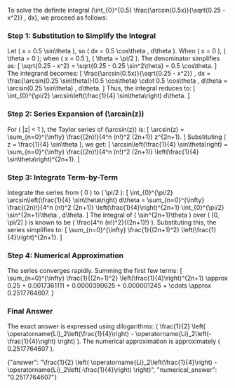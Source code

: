 


To solve the definite integral \(\int_{0}^{0.5} \frac{\arcsin(0.5x)}{\sqrt{0.25 - x^2}} \, dx\), we proceed as follows:


### Step 1: Substitution to Simplify the Integral
Let \( x = 0.5 \sin\theta \), so \( dx = 0.5 \cos\theta \, d\theta \). When \( x = 0 \), \( \theta = 0 \); when \( x = 0.5 \), \( \theta = \pi/2 \). The denominator simplifies as:
\[
\sqrt{0.25 - x^2} = \sqrt{0.25 - 0.25 \sin^2\theta} = 0.5 \cos\theta.
\]
The integrand becomes:
\[
\frac{\arcsin(0.5x)}{\sqrt{0.25 - x^2}} \, dx = \frac{\arcsin(0.25 \sin\theta)}{0.5 \cos\theta} \cdot 0.5 \cos\theta \, d\theta = \arcsin(0.25 \sin\theta) \, d\theta.
\]
Thus, the integral reduces to:
\[
\int_{0}^{\pi/2} \arcsin\left(\frac{1}{4} \sin\theta\right) d\theta.
\]


### Step 2: Series Expansion of \(\arcsin(z)\)
For \( |z| < 1 \), the Taylor series of \(\arcsin(z)\) is:
\[
\arcsin(z) = \sum_{n=0}^{\infty} \frac{(2n)!}{4^n (n!)^2 (2n+1)} z^{2n+1}.
\]
Substituting \( z = \frac{1}{4} \sin\theta \), we get:
\[
\arcsin\left(\frac{1}{4} \sin\theta\right) = \sum_{n=0}^{\infty} \frac{(2n)!}{4^n (n!)^2 (2n+1)} \left(\frac{1}{4} \sin\theta\right)^{2n+1}.
\]


### Step 3: Integrate Term-by-Term
Integrate the series from \( 0 \) to \( \pi/2 \):
\[
\int_{0}^{\pi/2} \arcsin\left(\frac{1}{4} \sin\theta\right) d\theta = \sum_{n=0}^{\infty} \frac{(2n)!}{4^n (n!)^2 (2n+1)} \left(\frac{1}{4}\right)^{2n+1} \int_{0}^{\pi/2} \sin^{2n+1}\theta \, d\theta.
\]
The integral of \( \sin^{2n+1}\theta \) over \( [0, \pi/2] \) is known to be \( \frac{4^n (n!)^2}{(2n+1)!} \). Substituting this, the series simplifies to:
\[
\sum_{n=0}^{\infty} \frac{1}{(2n+1)^2} \left(\frac{1}{4}\right)^{2n+1}.
\]


### Step 4: Numerical Approximation
The series converges rapidly. Summing the first few terms:
\[
\sum_{n=0}^{\infty} \frac{1}{(2n+1)^2} \left(\frac{1}{4}\right)^{2n+1} \approx 0.25 + 0.0017361111 + 0.0000390625 + 0.000001245 + \cdots \approx 0.2517764607.
\]


### Final Answer
The exact answer is expressed using dilogarithms: \( \frac{1}{2} \left( \operatorname{Li}_2\left(\frac{1}{4}\right) - \operatorname{Li}_2\left(-\frac{1}{4}\right) \right) \). The numerical approximation is approximately \( 0.2517764607 \).


{"answer": "\\frac{1}{2} \\left( \\operatorname{Li}_2\\left(\\frac{1}{4}\\right) - \\operatorname{Li}_2\\left(-\\frac{1}{4}\\right) \\right)", "numerical_answer": "0.2517764607"}